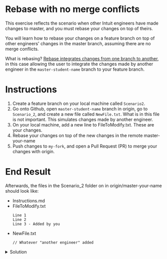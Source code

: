 # Rebase with no merge conflicts 

This exercise reflects the scenario when other Intuit engineers have made changes to master, and you must rebase your changes on top of theirs.

You will learn how to rebase your changes on a feature branch on top of other engineers' changes in the master branch, assuming there are no merge conflicts. 

What is rebasing?
[Rebase integrates changes from one branch to another](https://www.git-tower.com/learn/git/glossary/rebase), in this case allowing the user to integrate the changes made by another engineer in the `master-student-name` branch to your feature branch. 

# Instructions
1. Create a feature branch on your local machine called `Scenario2`.
1. Go onto Github, open `master-student-name` branch in origin, go to `Scenario_2`, and create a new file called `NewFile.txt`. What is in this file is not important. This simulates changes made by another engineer. 
1. On your local machine, add a new line to FileToModify.txt. These are your changes.
1. Rebase your changes on top of the new changes in the remote master-your-name
1. Push changes to `my-fork`, and open a Pull Request (PR) to merge your changes with origin. 

# End Result
Afterwards, the files in the Scenario_2 folder on in origin/master-your-name should look like:

* Instructions.md
* FileToModify.txt
    ```
    Line 1 
    Line 2
    Line 3 - Added by you 
    ```
* NewFile.txt
    ```
    // Whatever "another engineer" added
    ```
    
<details>
  <summary>Solution</summary>

1. Create and checkout new branch for exercise 2 
    ```console
    $ git checkout -b scenario2
    ```
1. Make your changes
1. Stage and commit your changes 
    ```console
    $ git stage -A
    $ git commit -m "your message"
    ```
1. Refresh `master-your-name` with the latest changes from Git
    ```console
    $ git checkout master-your-name
    $ git pull
    $ git checkout scenario2
    ```
1. Rebase your changes on top of the new changes made by another engineer in master-your-name
    ```console
    $ git rebase master
    ```
    Optionally, you can check that your changes are on top of the changes imported from `master-your-name` with
    ```console
    $ git log
    ```
1. Push your changes to Github
    ```console
    $ git push
    ```
1. Open a Pull Request on Githunb to merge changes from `my-fork` to `master-your-name` branch in origin. 
</details>